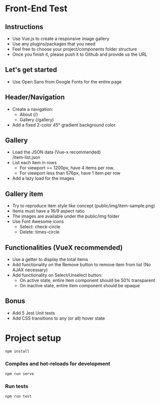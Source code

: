 # Front-End Test
            
## Instructions
* Use Vue.js to create a responsive image gallery
* Use any plugins/packages that you need
* Feel free to choose your project/components folder structure
* Once you finish it, please push it to Github and provide us the URL

## Let's get started
* Use Open Sans from Google Fonts for the entire page

## Header/Navigation
* Create a navigation:<br>
    * About (/)
    * Gallery (/gallery)
* Add a fixed 2-color 45° gradient background color

## Gallery
* Load the JSON data (Vue-x recommended)<br>
/item-list.json
* List each item in rows
    * For viewport >= 1200px, have 4 items per row.
    * For viewport less than 576px, have 1 item per row
* Add a lazy load for the images

## Gallery item
* Try to reproduce item style like concept (public/img/item-sample.png)
* Items must have a 16/9 aspect ratio
* The images are available under the public/img folder
* Use Font Awesome icons<br>
   - Select: check-circle
   - Delete: times-circle
                

## Functionalities (VueX recommended)
* Use a getter to display the total items
* Add functionality on the Remove button to remove item from list (No AJAX necessary)
* Add functionality on Select/Unselect button:
    * On active state, entire item component should be 50% transparent
    * On inactive state, entire item component should be opaque

## Bonus
* Add 5 Jest Unit tests
* Add CSS transitions to any (or all) hover state


# Project setup
```
npm install
```

### Compiles and hot-reloads for development
```
npm run serve
```

### Run tests
```
npm run test
```